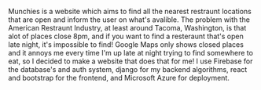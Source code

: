 Munchies is a website which aims to find all the nearest restraunt locations that are open and inform the user on what's avalible. The problem with the American Restraunt Industry, at least around Tacoma, Washington, is that alot of places close 8pm, and if you want to find a resteraunt that's open late night, it's impossible to find! Google Maps only shows closed places and it annoys me every time I'm up late at night trying to find somewhere to eat, so I decided to make a website that does that for me! I use Firebase for the database's and auth system, django for my backend algorithms, react and bootstrap for the frontend, and Microsoft Azure for deployment.